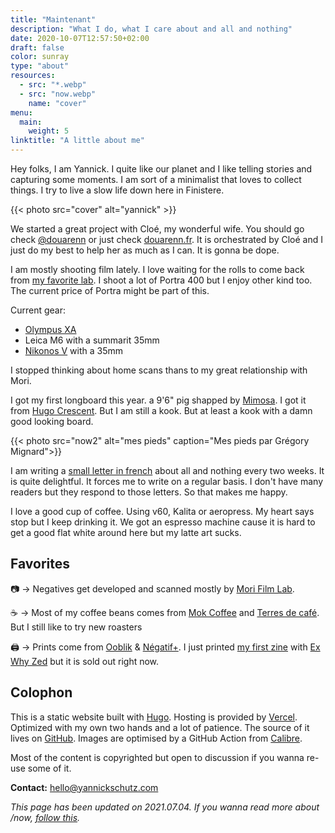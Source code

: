 ```yaml
---
title: "Maintenant"
description: "What I do, what I care about and all and nothing"
date: 2020-10-07T12:57:50+02:00
draft: false
color: sunray
type: "about"
resources:
  - src: "*.webp"
  - src: "now.webp"
    name: "cover"
menu:
  main:
    weight: 5
linktitle: "A little about me"
---
```

Hey folks, I am Yannick.
I quite like our planet and I like telling stories and capturing some moments.
I am sort of a minimalist that loves to collect things. I try to live a slow life down here in Finistere.

{{< photo src="cover" alt="yannick" >}}

We started a great project with Cloé, my wonderful wife. You should go check [@douarenn](https://instagram.com/douarenn) or just check [douarenn.fr](https://douarenn.fr). It is orchestrated by Cloé and I just do my best to help her as much as I can. It is gonna be dope.

I am mostly shooting film lately. I love waiting for the rolls to come back from [my favorite lab](https://morifilmlab.com). I shoot a lot of Portra 400 but I enjoy other kind too. The current price of Portra might be part of this.

Current gear:
- [Olympus XA](/olympus-xa)
- Leica M6 with a summarit 35mm
- [Nikonos V](/nikonos-v) with a 35mm

I stopped thinking about home scans thans to my great relationship with Mori.

I got my first longboard this year. a 9'6" pig shapped by [Mimosa](https://mimosa-surfboards.com). I got it from [Hugo Crescent](https://instagram.com/hugo_crescent). But I am still a kook. But at least a kook with a damn good looking board.

{{< photo src="now2" alt="mes pieds" caption="Mes pieds par Grégory Mignard">}}

I am writing a [small letter in french](/bonjour) about all and nothing every two weeks. It is quite delightful. It forces me to write on a regular basis. I don't have many readers but they respond to those letters. So that makes me happy.

I love a good cup of coffee. Using v60, Kalita or aeropress. My heart says stop but I keep drinking it. We got an espresso machine cause it is hard to get a good flat white around here but my latte art sucks.

## Favorites

📷 → Negatives get developed and scanned mostly by [Mori Film Lab](https://morifilmlab.com).

☕️ → Most of my coffee beans comes from [Mok Coffee](https://mokcoffee.be) and [Terres de café](https://terresdecafe.com). But I still like to try new roasters

🖨 → Prints come from [Ooblik](https://ooblik.com) & [Négatif+](https://negatifplus.com). I just printed [my first zine](/shop/a-thousand-tides) with [Ex Why Zed](https://exwhyzed.co.uk) but it is sold out right now.

## Colophon

This is a static website built with [Hugo](https://gohugo.io). Hosting is provided by [Vercel](https://vercel.co). Optimized with my own two hands and a lot of patience. The source of it lives on [GitHub](https://github.com/ys/bonjour). Images are optimised by a GitHub Action from [Calibre](https://calibreapp.com/blog/compress-images-in-prs).

Most of the content is copyrighted but open to discussion if you wanna re-use some of it.

**Contact:** [hello@yannickschutz.com](mailto://hello@yannickschutz.com)

*This page has been updated on 2021.07.04. If you wanna read more about /now, [follow this](https://nownownow.com/about).*
